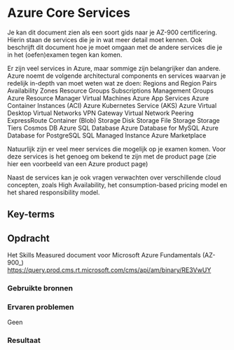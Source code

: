 # Azure Core Services

Je kan dit document zien als een soort gids naar je AZ-900 certificering. Hierin staan de services die je in wat meer detail moet kennen. Ook beschrijft dit document hoe je moet omgaan met de andere services die je in het (oefen)examen tegen kan komen.

Er zijn veel services in Azure, maar sommige zijn belangrijker dan andere. Azure noemt de volgende architectural components en services  waarvan je redelijk in-depth van moet weten wat ze doen:
Regions and Region Pairs
Availability Zones
Resource Groups
Subscriptions
Management Groups
Azure Resource Manager
Virtual Machines
Azure App Services
Azure Container Instances (ACI)
Azure Kubernetes Service (AKS)
Azure Virtual Desktop
Virtual Networks
VPN Gateway
Virtual Network Peering
ExpressRoute
Container (Blob) Storage
Disk Storage
File Storage
Storage Tiers
Cosmos DB
Azure SQL Database
Azure Database for MySQL
Azure Database for PostgreSQL
SQL Managed Instance
Azure Marketplace

Natuurlijk zijn er veel meer services die mogelijk op je examen komen. Voor deze services is het genoeg om bekend te zijn met de product page (zie hier een voorbeeld van een Azure product page)



Naast de services kan je ook vragen verwachten over verschillende cloud concepten, zoals High Availability, het consumption-based pricing model en het shared responsibility model.



## Key-terms




## Opdracht

Het Skills Measured document voor Microsoft Azure Fundamentals (AZ-900_)
<https://query.prod.cms.rt.microsoft.com/cms/api/am/binary/RE3VwUY>

### Gebruikte bronnen

### Ervaren problemen

Geen

### Resultaat
